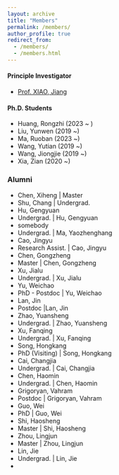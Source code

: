 ```yaml
---
layout: archive
title: "Members"
permalink: /members/
author_profile: true
redirect_from: 
  - /members/
  - /members.html
---
```


<!-- {% include base_path %}


{% for post in site.members %}
  {% include archive-single.html %}
{% endfor %}
 -->

#### Principle Investigator

* [Prof. XIAO, Jiang](../_members/Xiao,%20Jiang.md)

#### Ph.D. Students

* Huang, Rongzhi (2023 ~ )
* Liu, Yunwen (2019 ~)
* Ma, Ruoban (2023 ~)
* Wang, Yutian (2019 ~)
* Wang, Jiongjie (2019 ~)
* Xia, Zian (2020 ~)

### Alumni

* Chen, Xiheng | Master 
* Shu, Chang | Undergrad. 
* Hu, Gengyuan
* Undergrad. | Hu, Gengyuan
* somebody
* Undergrad. | Ma, Yaozhenghang
* Cao, Jingyu
* Research Assist. | Cao, Jingyu
* Chen, Gongzheng
* Master | Chen, Gongzheng
* Xu, Jialu
* Undergrad. | Xu, Jialu
* Yu, Weichao
* PhD - Postdoc | Yu, Weichao
* Lan, Jin
* Postdoc |Lan, Jin
* Zhao, Yuansheng
* Undergrad. | Zhao, Yuansheng
* Xu, Fanqing
* Undergrad. | Xu, Fanqing
* Song, Hongkang
* PhD (Visiting) | Song, Hongkang
* Cai, Changjia
* Undergrad. | Cai, Changjia
* Chen, Haomin
* Undergrad. | Chen, Haomin
* Grigoryan, Vahram
* Postdoc | Grigoryan, Vahram
* Guo, Wei
* PhD | Guo, Wei
* Shi, Haosheng
* Master | Shi, Haosheng
* Zhou, Lingjun
* Master | Zhou, Lingjun
* Lin, Jie
* Undergrad. | Lin, Jie
* 